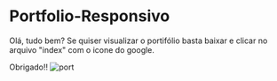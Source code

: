 # Portfolio-Responsivo

Olá, tudo bem? Se quiser visualizar o portifólio basta baixar e clicar no arquivo "index" com o icone do google.


Obrigado!!
![port](https://user-images.githubusercontent.com/95776771/183747694-41cbed55-fce6-4487-82b5-4e12d664c259.png)
